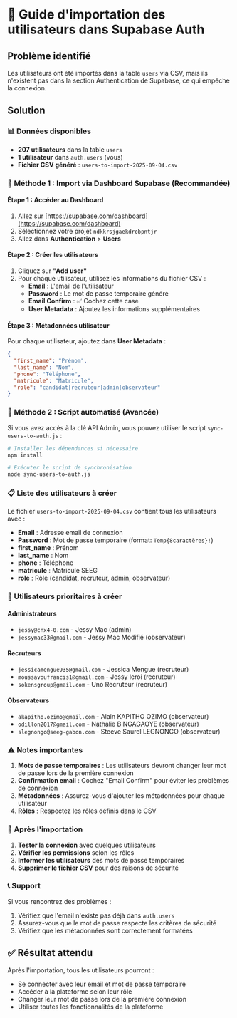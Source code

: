 # 🔐 Guide d'importation des utilisateurs dans Supabase Auth

## Problème identifié
Les utilisateurs ont été importés dans la table `users` via CSV, mais ils n'existent pas dans la section Authentication de Supabase, ce qui empêche la connexion.

## Solution

### 📊 Données disponibles
- **207 utilisateurs** dans la table `users`
- **1 utilisateur** dans `auth.users` (vous)
- **Fichier CSV généré** : `users-to-import-2025-09-04.csv`

### 🚀 Méthode 1 : Import via Dashboard Supabase (Recommandée)

#### Étape 1 : Accéder au Dashboard
1. Allez sur [https://supabase.com/dashboard](https://supabase.com/dashboard)
2. Sélectionnez votre projet `ndkkrsjgaekdrobpntjr`
3. Allez dans **Authentication** > **Users**

#### Étape 2 : Créer les utilisateurs
1. Cliquez sur **"Add user"**
2. Pour chaque utilisateur, utilisez les informations du fichier CSV :
   - **Email** : L'email de l'utilisateur
   - **Password** : Le mot de passe temporaire généré
   - **Email Confirm** : ✅ Cochez cette case
   - **User Metadata** : Ajoutez les informations supplémentaires

#### Étape 3 : Métadonnées utilisateur
Pour chaque utilisateur, ajoutez dans **User Metadata** :
```json
{
  "first_name": "Prénom",
  "last_name": "Nom",
  "phone": "Téléphone",
  "matricule": "Matricule",
  "role": "candidat|recruteur|admin|observateur"
}
```

### 🔧 Méthode 2 : Script automatisé (Avancée)

Si vous avez accès à la clé API Admin, vous pouvez utiliser le script `sync-users-to-auth.js` :

```bash
# Installer les dépendances si nécessaire
npm install

# Exécuter le script de synchronisation
node sync-users-to-auth.js
```

### 📋 Liste des utilisateurs à créer

Le fichier `users-to-import-2025-09-04.csv` contient tous les utilisateurs avec :
- **Email** : Adresse email de connexion
- **Password** : Mot de passe temporaire (format: `Temp{8caractères}!`)
- **first_name** : Prénom
- **last_name** : Nom
- **phone** : Téléphone
- **matricule** : Matricule SEEG
- **role** : Rôle (candidat, recruteur, admin, observateur)

### 🎯 Utilisateurs prioritaires à créer

#### Administrateurs
- `jessy@cnx4-0.com` - Jessy Mac (admin)
- `jessymac33@gmail.com` - Jessy Mac Modifié (observateur)

#### Recruteurs
- `jessicamengue935@gmail.com` - Jessica Mengue (recruteur)
- `moussavoufrancis1@gmail.com` - Jessy leroi (recruteur)
- `sokensgroup@gmail.com` - Uno Recruteur (recruteur)

#### Observateurs
- `akapitho.ozimo@gmail.com` - Alain KAPITHO OZIMO (observateur)
- `odillon2017@gmail.com` - Nathalie BINGAGAOYE (observateur)
- `slegnongo@seeg-gabon.com` - Steeve Saurel LEGNONGO (observateur)

### ⚠️ Notes importantes

1. **Mots de passe temporaires** : Les utilisateurs devront changer leur mot de passe lors de la première connexion
2. **Confirmation email** : Cochez "Email Confirm" pour éviter les problèmes de connexion
3. **Métadonnées** : Assurez-vous d'ajouter les métadonnées pour chaque utilisateur
4. **Rôles** : Respectez les rôles définis dans le CSV

### 🔄 Après l'importation

1. **Tester la connexion** avec quelques utilisateurs
2. **Vérifier les permissions** selon les rôles
3. **Informer les utilisateurs** des mots de passe temporaires
4. **Supprimer le fichier CSV** pour des raisons de sécurité

### 📞 Support

Si vous rencontrez des problèmes :
1. Vérifiez que l'email n'existe pas déjà dans `auth.users`
2. Assurez-vous que le mot de passe respecte les critères de sécurité
3. Vérifiez que les métadonnées sont correctement formatées

## ✅ Résultat attendu

Après l'importation, tous les utilisateurs pourront :
- Se connecter avec leur email et mot de passe temporaire
- Accéder à la plateforme selon leur rôle
- Changer leur mot de passe lors de la première connexion
- Utiliser toutes les fonctionnalités de la plateforme
